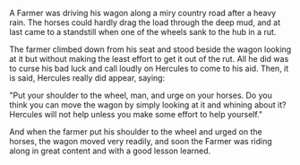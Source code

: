 A Farmer was driving his wagon along a miry country road after a
heavy rain. The horses could hardly drag the load through the
deep mud, and at last came to a standstill when one of the wheels
sank to the hub in a rut.

The farmer climbed down from his seat and stood beside the wagon
looking at it but without making the least effort to get it out
of the rut. All he did was to curse his bad luck and call loudly
on Hercules to come to his aid. Then, it is said, Hercules really
did appear, saying:

"Put your shoulder to the wheel, man, and urge on your horses. Do
you think you can move the wagon by simply looking at it and
whining about it? Hercules will not help unless you make some
effort to help yourself."

And when the farmer put his shoulder to the wheel and urged on
the horses, the wagon moved very readily, and soon the Farmer was
riding along in great content and with a good lesson learned.
